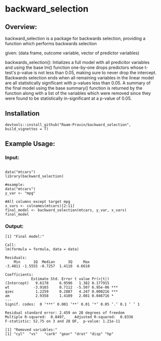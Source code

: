 # backward_selection
## Overview:
backward_selection is a package for backwards selection, providing a function which performs backwards selection 

given:
(data frame, outcome variable, vector of predictor variables)
 
backwards_selection(): Intializes a full model with all predicitor variables and using the base lm() function 
one-by-one drops predictors whose t-test's p-value is not less than 0.05, making sure to never drop the intercept. 
Backwards selection ends when all remaining variables in the linear model are all statistically significant with 
p-values less than 0.05. A summary of the final model using the base summary() function is returned by the function 
along with a list of the variables which were removed since they were found to be statistically in-significant at a 
p-value of 0.05.      

## Installation
```{r, eval = FALSE}
devtools::install_github("Raam-Pravin/backward_selection", build_vignettes = T)
```

## Example Usage:
### Input:
```{r, eval = FALSE}

data("mtcars")
library(backward_selection)

#example:
data("mtcars")
y_var <- "mpg"

#All columns except target mpg
x_vars <- colnames(mtcars)[2:11]  
final_model <- backward_selection(mtcars, y_var, x_vars)
final_model
```

### Output:
```{r, eval = FALSE}
[1] "Final model:"

Call:
lm(formula = formula, data = data)

Residuals:
    Min      1Q  Median      3Q     Max 
-3.4811 -1.5555 -0.7257  1.4110  4.6610 

Coefficients:
            Estimate Std. Error t value Pr(>|t|)    
(Intercept)   9.6178     6.9596   1.382 0.177915    
wt           -3.9165     0.7112  -5.507 6.95e-06 ***
qsec          1.2259     0.2887   4.247 0.000216 ***
am            2.9358     1.4109   2.081 0.046716 *  
---
Signif. codes:  0 ‘***’ 0.001 ‘**’ 0.01 ‘*’ 0.05 ‘.’ 0.1 ‘ ’ 1

Residual standard error: 2.459 on 28 degrees of freedom
Multiple R-squared:  0.8497,	Adjusted R-squared:  0.8336 
F-statistic: 52.75 on 3 and 28 DF,  p-value: 1.21e-11

[1] "Removed variables:"
[1] "cyl"  "vs"   "carb" "gear" "drat" "disp" "hp"  
```
